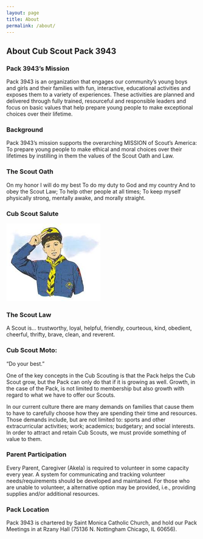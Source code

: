 ```yaml
---
layout: page
title: About
permalink: /about/
---
```


## About Cub Scout Pack 3943

### Pack 3943’s Mission

Pack 3943 is an organization that engages our community’s young boys and girls and their families with fun, interactive, educational activities and exposes them to a variety of experiences. These activities are planned and delivered through fully trained, resourceful and responsible leaders and focus on basic values that help prepare young people to make exceptional choices over their lifetime.

### Background

Pack 3943’s mission supports the overarching MISSION of Scout’s America:
To prepare young people to make ethical and moral choices over their lifetimes by instilling in them the values of the Scout Oath and Law.

### The Scout Oath

On my honor I will do my best
To do my duty to God and my country
And to obey the Scout Law;
To help other people at all times;
To keep myself physically strong,
mentally awake, and morally straight.

### Cub Scout Salute

![image](cubscout.png)

### The Scout Law

A Scout is…
trustworthy,
loyal,
helpful,
friendly,
courteous,
kind,
obedient,
cheerful,
thrifty,
brave,
clean,
and reverent.

### Cub Scout Moto:

“Do your best.”

One of the key concepts in the Cub Scouting is that the Pack helps the Cub Scout grow, but the Pack can only do that if it is growing as well. Growth, in the case of the Pack, is not limited to membership but also growth with regard to what we have to offer our Scouts.

In our current culture there are many demands on families that cause them to have to carefully choose how they are spending their time and resources. Those demands include, but are not limited to: sports and other extracurricular activities; work; academics; budgetary; and social interests. In order to attract and retain Cub Scouts, we must provide something of value to them.

### Parent Participation

Every Parent, Caregiver (Akela) is required to volunteer in some capacity every year. A system for communicating and tracking volunteer needs/requirements should be developed and maintained. For those who are unable to volunteer, a alternative option may be provided, i.e., providing supplies and/or additional resources.

### Pack Location

Pack 3943 is chartered by Saint Monica Catholic Church, and hold our Pack Meetings in at Rzany Hall (75136 N. Nottingham Chicago, IL 60656).
